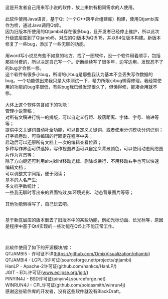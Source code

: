  这是开发者自己用来写小说的软件，放上来供有相同需求的人使用。<br><br>
 此软件使用Java语言，基于Qt（一个C++跨平台组建库）构建，使用Qtjambi库作为桥，通过Java调用Qt库。<br>
 因为旧版本所使用的Qtjambi4存在很多bug，且开发者已经停止维护，所以此次升级底层库到了Qtjambi5，对应的Qt版本为Qt5.15，并以64位版本构建。新版本修复了一些bug，添加了一些无聊的功能。
<br> <br>
用word写小说总有些不如意的地方，找了一圈软件，没一个软件用着顺手，包括那些付费的，所以决定自己写一个。断断续续写了很多年，边写边用，发现忍不了的bug才会修一修。
<br>这个软件有很多小bug，所谓的小bug是那些我认为基本不会丢失写作数据的bug。一个功能做出来我只是大体测试一下，精力所限小bug懒得修理，我经常使用的功能的bug率很低，有些bug我已经发现很久了，但懒得修，能凑合用就不修。
 <br><br>
 大体上这个软件包含如下的功能：<br>
 管理小说草稿；<br>
 对所有文稿进行统一的排版，可以自定义行距、段落距离、字体、字号、缩进等等；<br>
 提供中文关键词自动补全功能，可以自定义关键词，或者使用分词模块分词识别；<br>
 打字机卷动，可将编辑的行固定在程序中央；<br>
 启动后可以还原所有文档上一次的编辑查看位置；<br>
 多种写作界面可供选择，写作视图界面可以自定义背景颜色，可以使用动态网络图片作为背景等；<br>
 除了方向键还可利用alt+jklihf移动光标、删除或换行，不用移动右手也可以快速编辑文档；<br>
 可以调整文字间距，便于阅读；<br>
 基本的人名产生;<br>
 多文档字数统计；<br>
 一些我无聊时写出来的界面特效,如环境光影、动态背景图片等等；<br>
 <br>
 其他功能懒得写了，自己玩去吧。<br>
 
 <br>
 基于新底层库的版本删去了旧版本中的某些功能，例如光标动画、长光标等，原因是程序中基于Qt4实现的一些功能在Qt5上不能正常工作。
 
 
 <br><br>
此软件使用了如下的开源模块/库：<br>
QTJAMBI5 - 许可证不详(https://github.com/OmixVisualization/qtjambi)<br>
QTJAMBI4 - LGPL-3许可证(sourceforge.net/projects/qtjambi)<br>
HanLP - Apache-2许可证(github.com/hankcs/HanLP/)<br>
JGIT - EDL许可证(www.eclipse.org/jgit/)<br>
PINYIN4J - BSD许可证(pinyin4j.sourceforge.net)<br>
WINRUN4J - CPL许可证(github.com/poidasmith/winrun4j)<br>
感谢这些软件库的开发者，没有这些软件就没有BlackDraft。
